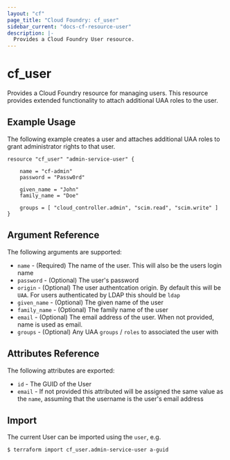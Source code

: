 ```yaml
---
layout: "cf"
page_title: "Cloud Foundry: cf_user"
sidebar_current: "docs-cf-resource-user"
description: |-
  Provides a Cloud Foundry User resource.
---
```


# cf\_user

Provides a Cloud Foundry resource for managing users. This resource provides extended 
functionality to attach additional UAA roles to the user.

## Example Usage

The following example creates a user and attaches additional UAA roles to grant administrator rights to that user.

```
resource "cf_user" "admin-service-user" {
    
    name = "cf-admin"
    password = "Passw0rd"
    
    given_name = "John"
    family_name = "Doe"

    groups = [ "cloud_controller.admin", "scim.read", "scim.write" ]
}
```

## Argument Reference

The following arguments are supported:

* `name` - (Required) The name of the user. This will also be the users login name
* `password` - (Optional) The user's password
* `origin` - (Optional) The user authentcation origin. By default this will be `UAA`. For users authenticated by LDAP this should be `ldap`
* `given_name` - (Optional) The given name of the user
* `family_name` - (Optional) The family name of the user
* `email` - (Optional) The email address of the user. When not provided, name is used as email.
* `groups` - (Optional) Any UAA `groups` / `roles` to associated the user with

## Attributes Reference

The following attributes are exported:

* `id` - The GUID of the User
* `email` - If not provided this attributed will be assigned the same value as the `name`, assuming that the username is the user's email address

## Import

The current User can be imported using the `user`, e.g.

```
$ terraform import cf_user.admin-service-user a-guid
```
